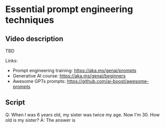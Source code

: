 # Essential prompt engineering techniques

## Video description

TBD

Links:
- Prompt engineering training: https://aka.ms/genai/prompts
- Generative AI course: https://aka.ms/genai/beginners
- Awesome GPTs prompts: https://github.com/ai-boost/awesome-prompts


## Script

Q: When I was 6 years old, my sister was twice my age. Now I'm 30. How old is my sister?
A: The answer is 
